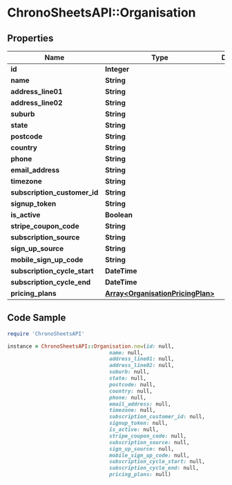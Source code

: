 # ChronoSheetsAPI::Organisation

## Properties

Name | Type | Description | Notes
------------ | ------------- | ------------- | -------------
**id** | **Integer** |  | [optional] 
**name** | **String** |  | [optional] 
**address_line01** | **String** |  | [optional] 
**address_line02** | **String** |  | [optional] 
**suburb** | **String** |  | [optional] 
**state** | **String** |  | [optional] 
**postcode** | **String** |  | [optional] 
**country** | **String** |  | [optional] 
**phone** | **String** |  | [optional] 
**email_address** | **String** |  | [optional] 
**timezone** | **String** |  | [optional] 
**subscription_customer_id** | **String** |  | [optional] 
**signup_token** | **String** |  | [optional] 
**is_active** | **Boolean** |  | [optional] 
**stripe_coupon_code** | **String** |  | [optional] 
**subscription_source** | **String** |  | [optional] 
**sign_up_source** | **String** |  | [optional] 
**mobile_sign_up_code** | **String** |  | [optional] 
**subscription_cycle_start** | **DateTime** |  | [optional] 
**subscription_cycle_end** | **DateTime** |  | [optional] 
**pricing_plans** | [**Array&lt;OrganisationPricingPlan&gt;**](OrganisationPricingPlan.md) |  | [optional] 

## Code Sample

```ruby
require 'ChronoSheetsAPI'

instance = ChronoSheetsAPI::Organisation.new(id: null,
                                 name: null,
                                 address_line01: null,
                                 address_line02: null,
                                 suburb: null,
                                 state: null,
                                 postcode: null,
                                 country: null,
                                 phone: null,
                                 email_address: null,
                                 timezone: null,
                                 subscription_customer_id: null,
                                 signup_token: null,
                                 is_active: null,
                                 stripe_coupon_code: null,
                                 subscription_source: null,
                                 sign_up_source: null,
                                 mobile_sign_up_code: null,
                                 subscription_cycle_start: null,
                                 subscription_cycle_end: null,
                                 pricing_plans: null)
```


